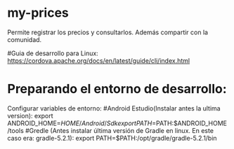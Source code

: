 # my-prices
Permite registrar los precios y consultarlos. Además compartir con la comunidad.

#Guia de desarrollo para Linux:
https://cordova.apache.org/docs/en/latest/guide/cli/index.html

# Preparando el entorno de desarrollo:
Configurar variables de entorno:
#Android Estudio(Instalar antes la ultima version):
export ANDROID_HOME=$HOME/Android/Sdk
export PATH=$PATH:$ANDROID_HOME/tools
#Gredle (Antes instalar última versión de Gradle en linux. En este caso era: gradle-5.2.1):
export PATH=$PATH:/opt/gradle/gradle-5.2.1/bin
